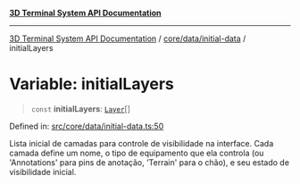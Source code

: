 [**3D Terminal System API Documentation**](../../../../README.md)

***

[3D Terminal System API Documentation](../../../../README.md) / [core/data/initial-data](../README.md) / initialLayers

# Variable: initialLayers

> `const` **initialLayers**: [`Layer`](../../../../lib/types/interfaces/Layer.md)[]

Defined in: [src/core/data/initial-data.ts:50](https://github.com/Dicommunitas/ThreeJS_Terminal_3D/blob/6861c3fedb296b50971bbc544df59a09f35d0238/src/core/data/initial-data.ts#L50)

Lista inicial de camadas para controle de visibilidade na interface.
Cada camada define um nome, o tipo de equipamento que ela controla (ou 'Annotations' para pins de anotação, 'Terrain' para o chão),
e seu estado de visibilidade inicial.
